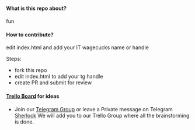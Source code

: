 #### What is this repo about?
fun
#### How to contribute?
edit index.html and add your IT wagecucks name or handle

Steps:
* fork this repo
* edit index.html to add your tg handle
* create PR and submit for review

#### [Trello Board](https://trello.com) for ideas
* Join our [Telegram Group](https://t.me/joinchat/CCU4gUHX1zFkTeLsWoR5zg) or leave a Private message on Telegram [Sherlock](https://t.me/BiharEAzam)
We will add you to our Trello Group where all the brainstorming is done.
